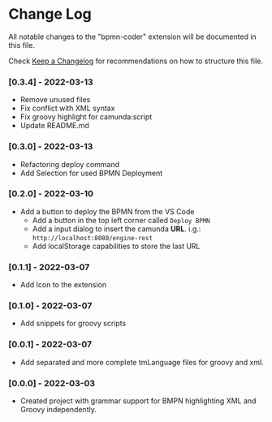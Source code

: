 # Change Log

All notable changes to the "bpmn-coder" extension will be documented in this file.

Check [Keep a Changelog](http://keepachangelog.com/) for recommendations on how to structure this file.

### [0.3.4] - 2022-03-13

- Remove unused files
- Fix conflict with XML syntax
- Fix groovy highlight for camunda:script
- Update README.md

### [0.3.0] - 2022-03-13

- Refactoring deploy command
- Add Selection for used BPMN Deployment

### [0.2.0] - 2022-03-10

- Add a button to deploy the BPMN from the VS Code
  - Add a button in the top left corner called `Deploy BPMN`
  - Add a input dialog to insert the camunda **URL**. i.g.: `http://localhost:8080/engine-rest`
  - Add localStorage capabilities to store the last URL

### [0.1.1] - 2022-03-07

- Add Icon to the extension

### [0.1.0] - 2022-03-07

- Add snippets for groovy scripts

### [0.0.1] - 2022-03-07

- Add separated and more complete tmLanguage files for groovy and xml.

### [0.0.0] - 2022-03-03

- Created project with grammar support for BMPN highlighting XML and Groovy independently.

